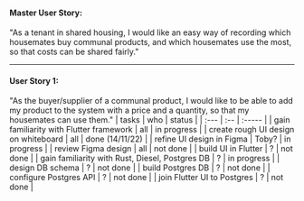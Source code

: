 
#### Master User Story:  
"As a tenant in shared housing, I would like an easy way of recording which housemates 
buy communal products, and which housemates use the most, so that costs can be shared fairly."

---

#### User Story 1:
"As the buyer/supplier of a communal product, I would like to be able to add my product to the 
system with a price and a quantity, so that my housemates can use them."
| tasks | who | status |
| :--- | :-- | :----- |
| gain familiarity with Flutter framework | all | in progress |
| create rough UI design on whiteboard | all | done (14/11/22) |
| refine UI design in Figma | Toby? | in progress |
| review Figma design | all | not done |
| build UI in Flutter | ? | not done |
| gain familiarity with Rust, Diesel, Postgres DB | ? | in progress |
| design DB schema | ? | not done |
| build Postgres DB | ? | not done |
| configure Postgres API | ? | not done |
| join Flutter UI to Postgres | ? | not done |
